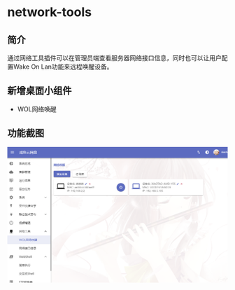 # network-tools

## 简介

通过网络工具插件可以在管理员端查看服务器网络接口信息，同时也可以让用户配置Wake On Lan功能来远程唤醒设备。

## 新增桌面小组件

- WOL网络唤醒

## 功能截图

![img.png](../img/nwt.png)
